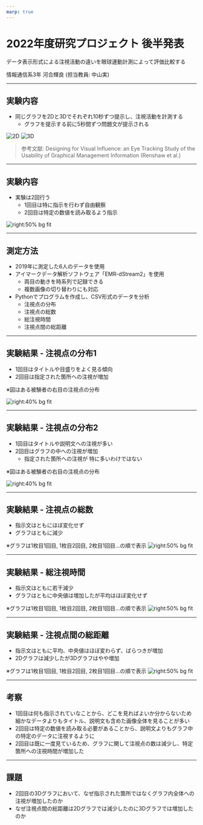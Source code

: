 ```yaml
---
marp: true
---
```


<!-- markdownlint-disable MD024-->

# 2022年度研究プロジェクト 後半発表

データ表示形式による注視活動の違いを眼球運動計測によって評価比較する

情報通信系3年 河合輝良 (担当教員: 中山実)

---

## 実験内容

- 同じグラフを2Dと3Dでそれぞれ10秒ずつ提示し、注視活動を計測する
  - グラフを提示する前に5秒間ずつ問題文が提示される

![2D](./../../assets/research-project2/Media003.png) ![3D](./../../assets/research-project2/Media002.png)

> 参考文献: Designing for Visual Influence: an Eye Tracking Study of the Usability of Graphical Management Information (Renshaw et al.)

---

## 実験内容

- 実験は2回行う
  - 1回目は特に指示を行わず自由観察
  - 2回目は特定の数値を読み取るよう指示

![right:50% bg fit](./../../assets/research-project2/research.png)

---

## 測定方法

- 2019年に測定した6人のデータを使用
- アイマークデータ解析ソフトウェア「EMR-dStream2」を使用
  - 両目の動きを時系列で記録できる
  - 複数画像の切り替わりにも対応
- Pythonでプログラムを作成し、CSV形式のデータを分析
  - 注視点の分布
  - 注視点の総数
  - 総注視時間
  - 注視点間の総距離

---

## 実験結果 - 注視点の分布1

- 1回目はタイトルや目盛りをよく見る傾向
- 2回目は指定された箇所への注視が増加

※図はある被験者の右目の注視点の分布

![right:40% bg fit](../../assets/research-project2/gazediff_2d.png)

<!-- group1/sub2/R -->

---

## 実験結果 - 注視点の分布2

- 1回目はタイトルや説明文への注視が多い
- 2回目はグラフの中への注視が増加
  - 指定された箇所への注視が
    特に多いわけではない

※図はある被験者の右目の注視点の分布

![right:40% bg fit](../../assets/research-project2/gazediff_3d.png)

<!-- group1/sub2/R -->

---

## 実験結果 - 注視点の総数

- 指示文はともにほぼ変化せず
- グラフはともに減少

※グラフは1枚目1回目, 1枚目2回目, 2枚目1回目...の順で表示
![right:50% bg fit](./../../assets/research-project2/boxplot_fixation_count.png)

---

## 実験結果 - 総注視時間

- 指示文はともに若干減少
- グラフはともに中央値は増加したが平均はほぼ変化せず

※グラフは1枚目1回目, 1枚目2回目, 2枚目1回目...の順で表示
![right:50% bg fit](../../assets/research-project2/boxplot_fixation_totaltime.png)

---

## 実験結果 - 注視点間の総距離

- 指示文はともに平均、中央値はほぼ変わらず、ばらつきが増加
- 2Dグラフは減少したが3Dグラフはやや増加

※グラフは1枚目1回目, 1枚目2回目, 2枚目1回目...の順で表示
![right:50% bg fit](../../assets/research-project2/boxplot_fixation_totaldistance.png)

---

## 考察

- 1回目は何も指示されていなことから、どこを見ればよいか分からないため細かなデータよりもタイトル、説明文も含めた画像全体を見ることが多い
- 2回目は特定の数値を読み取る必要があることから、説明文よりもグラフ中の特定のデータに注視するように
- 2回目は既に一度見ているため、グラフに関して注視点の数は減少し、特定箇所への注視時間が増加した

---

## 課題

- 2回目の3Dグラフにおいて、なぜ指示された箇所ではなくグラフ内全体への注視が増加したのか
- なぜ注視点間の総距離は2Dグラフでは減少したのに3Dグラフでは増加したのか

